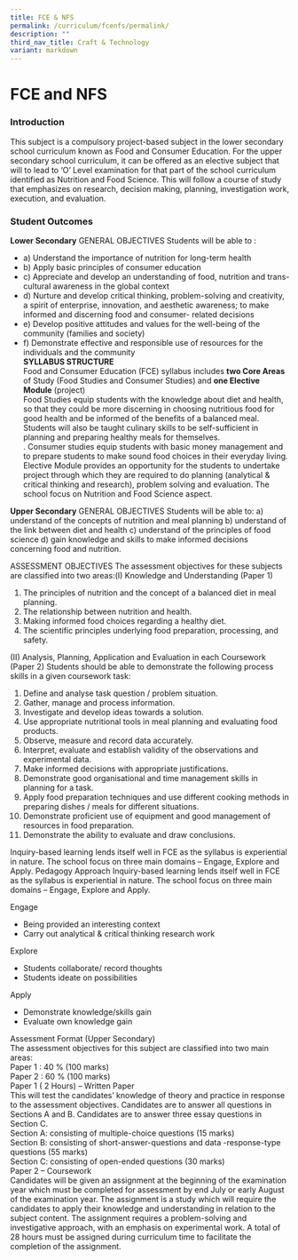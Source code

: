 ```yaml
---
title: FCE & NFS
permalink: /curriculum/fcenfs/permalink/
description: ""
third_nav_title: Craft & Technology
variant: markdown
---
```

FCE and NFS
===

### Introduction
This subject is a compulsory project-based subject in the lower secondary school curriculum known as Food and Consumer Education. For the upper secondary school curriculum, it can be offered as an elective subject that will to lead to ‘O’ Level examination for that part of the school curriculum identified as Nutrition and Food Science. This will follow a course of study that emphasizes on research, decision making, planning, investigation work, execution, and evaluation.


### Student Outcomes

**Lower Secondary**
GENERAL OBJECTIVES
 Students will be able to :
*  a) Understand the importance of nutrition for long-term health
*  b) Apply basic principles of consumer education
*  c) Appreciate and develop an understanding of food, nutrition and trans-cultural awareness in the global context
*   d) Nurture and develop critical thinking, problem-solving and creativity, a spirit of enterprise, innovation, and aesthetic awareness; to make informed and discerning food and consumer- related decisions
*  e) Develop positive attitudes and values for the well-being of the community (families and society)
*  f) Demonstrate effective and responsible use of resources for the individuals and the community<br>
**SYLLABUS STRUCTURE**<br>
 Food and Consumer Education (FCE) syllabus includes **two Core Areas** of Study (Food Studies and Consumer Studies) and **one Elective Module** (project) <br>
Food Studies equip students with the knowledge about diet and health, so that they could be more discerning in choosing nutritious food for good health and be informed of the benefits of a balanced meal. Students will also be taught culinary skills to be self-sufficient in planning and preparing healthy meals for themselves. <br>.
Consumer studies equip students with basic money management and to prepare students to make sound food choices in their everyday living. <br>
Elective Module provides an opportunity for the students to undertake project through which they are required to do planning (analytical &amp; critical thinking and research), problem solving and evaluation. The school focus on Nutrition and Food Science aspect.


**Upper Secondary**
GENERAL OBJECTIVES
 Students will be able to:
 a) understand of the concepts of nutrition and meal planning
 b) understand of the link between diet and health
 c) understand of the principles of food science
 d) gain knowledge and skills to make informed decisions concerning food and nutrition.

ASSESSMENT OBJECTIVES
 The assessment objectives for these subjects are classified into two areas:(I) Knowledge and Understanding (Paper 1)
1. The principles of nutrition and the concept of a balanced diet in meal planning.
2. The relationship between nutrition and health.
3. Making informed food choices regarding a healthy diet.
4. The scientific principles underlying food preparation, processing, and safety.

(II) Analysis, Planning, Application and Evaluation in each Coursework (Paper 2) Students should be able to demonstrate the following process skills in a given coursework task:
1. Define and analyse task question / problem situation.
2. Gather, manage and process information.
3. Investigate and develop ideas towards a solution.
4. Use appropriate nutritional tools in meal planning and evaluating food products.
5. Observe, measure and record data accurately.
6. Interpret, evaluate and establish validity of the observations and experimental data.
7. Make informed decisions with appropriate justifications.
8. Demonstrate good organisational and time management skills in planning for a task.
9. Apply food preparation techniques and use different cooking methods in preparing dishes / meals for different situations.
10. Demonstrate proficient use of equipment and good management of resources in food preparation.
11. Demonstrate the ability to evaluate and draw conclusions.

Inquiry-based learning lends itself well in FCE as the syllabus is experiential in nature. The school focus on three main domains – Engage, Explore and Apply.
Pedagogy Approach
 Inquiry-based learning lends itself well in FCE as the syllabus is experiential in nature. The school focus on three main domains – Engage, Explore and Apply.

Engage
* Being provided an interesting context
* Carry out analytical &amp; critical thinking research work

Explore
* Students collaborate/ record thoughts
* Students ideate on possibilities

Apply
* Demonstrate knowledge/skills gain
* Evaluate own knowledge gain<br>

Assessment Format (Upper Secondary)<br>
The assessment objectives for this subject are classified into two main areas:<br>
 Paper 1 : 40 % (100 marks)<br>
 Paper 2 : 60 % (100 marks)<br>
Paper 1 ( 2 Hours) – Written Paper<br>
 This will test the candidates’ knowledge of theory and practice in response to the assessment objectives. Candidates are to answer all questions in Sections A and B. Candidates are to answer three essay questions in Section C.<br>
 Section A: consisting of multiple-choice questions (15 marks)<br>
 Section B: consisting of short-answer-questions and data -response-type questions (55 marks)<br>
 Section C: consisting of open-ended questions (30 marks)<br>
Paper 2 – Coursework<br>
Candidates will be given an assignment at the beginning of the examination year which must be completed for assessment by end July or early August of the examination year. The assignment is a study which will require the candidates to apply their knowledge and understanding in relation to the subject content. The assignment requires a problem-solving and investigative approach, with an emphasis on experimental work. A total of 28 hours must be assigned during curriculum time to facilitate the completion of the assignment.

